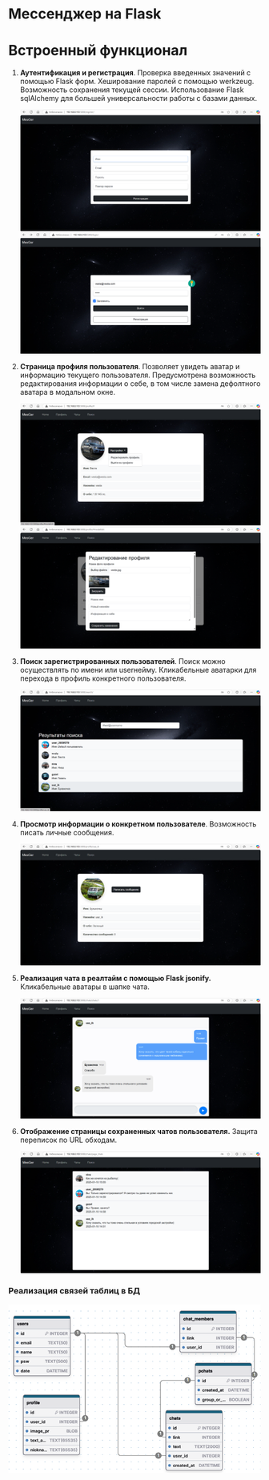 # Мессенджер на Flask

# Встроенный функционал

1. **Аутентификация и регистрация**. Проверка введенных значений с помощью Flask форм. Хеширование паролей с помощью werkzeug. Возможность сохранения текущей сессии. Использование Flask sqlAlchemy для большей универсальности работы с базами данных.

   ![Image 1](presentation/img.png)
   ![Image 2](presentation/img_1.png)

2. **Страница профиля пользователя**. Позволяет увидеть аватар и информацию текущего пользователя. Предусмотрена возможность редактирования информации о себе, в том числе замена дефолтного аватара в модальном окне.

   ![Image 3](presentation/img_2.png)
   ![Image 4](presentation/img_3.png)

3. **Поиск зарегистрированных пользователей**. Поиск можно осуществлять по имени или userнейму. Кликабельные аватарки для перехода в профиль конкретного пользователя.

   ![Image 5](presentation/img_4.png)

4. **Просмотр информации о конкретном пользователе**. Возможность писать личные сообщения.

   ![Image 6](presentation/img_5.png)

5. **Реализация чата в реалтайм с помощью Flask jsonify.** Кликабельные аватары в шапке чата.

   ![Image 7](presentation/img_6.png)

6. **Отображение страницы сохраненных чатов пользователя.** Защита переписок по URL обходам.

   ![Image 8](presentation/img_7.png)

### Реализация связей таблиц в БД

   ![Image 9](presentation/img_8.png)
